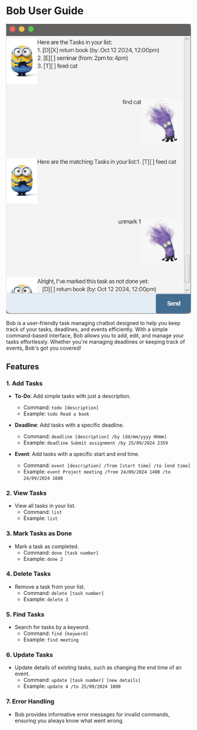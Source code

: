 # Bob User Guide

![BobUi](Ui.png)

Bob is a user-friendly task managing chatbot designed to help you keep track of 
your tasks, deadlines, and events efficiently. With a simple command-based 
interface, Bob allows you to add, edit, and manage your tasks effortlessly. 
Whether you're managing deadlines or keeping track of events, Bob's got you covered!

## Features

### 1. Add Tasks
- **To-Do**: Add simple tasks with just a description.
    - Command: `todo [description]`
    - Example: `todo Read a book`

- **Deadline**: Add tasks with a specific deadline.
    - Command: `deadline [description] /by [dd/mm/yyyy HHmm]`
    - Example: `deadline Submit assignment /by 25/09/2024 2359`

- **Event**: Add tasks with a specific start and end time.
    - Command: `event [description] /from [start time] /to [end time]`
    - Example: `event Project meeting /from 24/09/2024 1400 /to 24/09/2024 1600`

### 2. View Tasks
- View all tasks in your list.
    - Command: `list`
    - Example: `list`

### 3. Mark Tasks as Done
- Mark a task as completed.
    - Command: `done [task number]`
    - Example: `done 2`

### 4. Delete Tasks
- Remove a task from your list.
    - Command: `delete [task number]`
    - Example: `delete 3`

### 5. Find Tasks
- Search for tasks by a keyword.
    - Command: `find [keyword]`
    - Example: `find meeting`

### 6. Update Tasks
- Update details of existing tasks, such as changing the end time of an event.
    - Command: `update [task number] [new details]`
    - Example: `update 4 /to 25/09/2024 1800`

### 7. Error Handling
- Bob provides informative error messages for invalid commands, ensuring you always know what went wrong.

